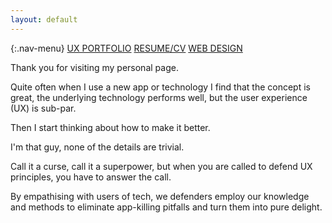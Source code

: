 ```yaml
---
layout: default
---
```


{:.nav-menu}
[UX PORTFOLIO](../ux-portfolio)   [RESUME/CV](../online-cv)   [WEB DESIGN](../web-portfolio)

Thank you for visiting my personal page.

Quite often when I use a new app or technology I find that the concept is great, the underlying technology performs well, but the user experience (UX) is sub-par. 

Then I start thinking about how to make it better.

I'm that guy, none of the details are trivial.

Call it a curse, call it a superpower, but when you are called to defend UX principles, you have to answer the call.

By empathising with users of tech, we defenders employ our knowledge and methods to eliminate app-killing pitfalls and turn them into pure delight.